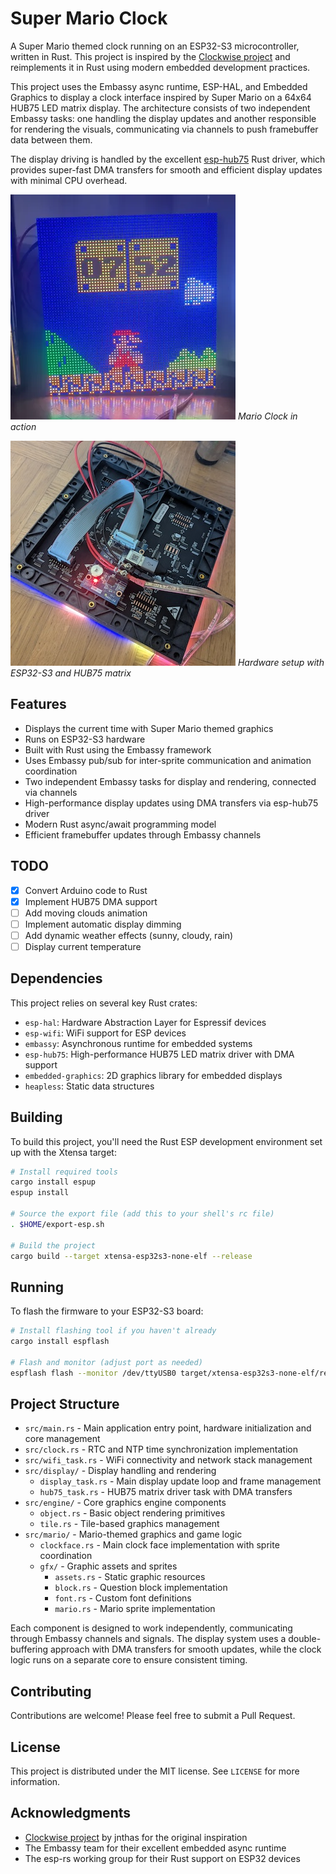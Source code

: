 # Super Mario Clock

A Super Mario themed clock running on an ESP32-S3 microcontroller, written in Rust. This project is inspired by the [Clockwise project](https://github.com/jnthas/clockwise) and reimplements it in Rust using modern embedded development practices.

This project uses the Embassy async runtime, ESP-HAL, and Embedded Graphics to display a clock interface inspired by Super Mario on a 64x64 HUB75 LED matrix display. The architecture consists of two independent Embassy tasks: one handling the display updates and another responsible for rendering the visuals, communicating via channels to push framebuffer data between them.

The display driving is handled by the excellent [esp-hub75](https://github.com/liebman/esp-hub75) Rust driver, which provides super-fast DMA transfers for smooth and efficient display updates with minimal CPU overhead.

![Mario Clock Running](./doc/mario-clock.webp)
_Mario Clock in action_

![Mario Clock Hardware](./doc/mario-clock-hw.jpg)
_Hardware setup with ESP32-S3 and HUB75 matrix_

## Features

- Displays the current time with Super Mario themed graphics
- Runs on ESP32-S3 hardware
- Built with Rust using the Embassy framework
- Uses Embassy pub/sub for inter-sprite communication and animation coordination
- Two independent Embassy tasks for display and rendering, connected via channels
- High-performance display updates using DMA transfers via esp-hub75 driver
- Modern Rust async/await programming model
- Efficient framebuffer updates through Embassy channels

## TODO

- [x] Convert Arduino code to Rust
- [x] Implement HUB75 DMA support
- [ ] Add moving clouds animation
- [ ] Implement automatic display dimming
- [ ] Add dynamic weather effects (sunny, cloudy, rain)
- [ ] Display current temperature

## Dependencies

This project relies on several key Rust crates:

- `esp-hal`: Hardware Abstraction Layer for Espressif devices
- `esp-wifi`: WiFi support for ESP devices
- `embassy`: Asynchronous runtime for embedded systems
- `esp-hub75`: High-performance HUB75 LED matrix driver with DMA support
- `embedded-graphics`: 2D graphics library for embedded displays
- `heapless`: Static data structures

## Building

To build this project, you'll need the Rust ESP development environment set up with the Xtensa target:

```bash
# Install required tools
cargo install espup
espup install

# Source the export file (add this to your shell's rc file)
. $HOME/export-esp.sh

# Build the project
cargo build --target xtensa-esp32s3-none-elf --release
```

## Running

To flash the firmware to your ESP32-S3 board:

```bash
# Install flashing tool if you haven't already
cargo install espflash

# Flash and monitor (adjust port as needed)
espflash flash --monitor /dev/ttyUSB0 target/xtensa-esp32s3-none-elf/release/mario-clock-rs
```

## Project Structure

- `src/main.rs` - Main application entry point, hardware initialization and core management
- `src/clock.rs` - RTC and NTP time synchronization implementation
- `src/wifi_task.rs` - WiFi connectivity and network stack management
- `src/display/` - Display handling and rendering
  - `display_task.rs` - Main display update loop and frame management
  - `hub75_task.rs` - HUB75 matrix driver task with DMA transfers
- `src/engine/` - Core graphics engine components
  - `object.rs` - Basic object rendering primitives
  - `tile.rs` - Tile-based graphics management
- `src/mario/` - Mario-themed graphics and game logic
  - `clockface.rs` - Main clock face implementation with sprite coordination
  - `gfx/` - Graphic assets and sprites
    - `assets.rs` - Static graphic resources
    - `block.rs` - Question block implementation
    - `font.rs` - Custom font definitions
    - `mario.rs` - Mario sprite implementation

Each component is designed to work independently, communicating through Embassy channels and signals. The display system uses a double-buffering approach with DMA transfers for smooth updates, while the clock logic runs on a separate core to ensure consistent timing.

## Contributing

Contributions are welcome! Please feel free to submit a Pull Request.

## License

This project is distributed under the MIT license. See `LICENSE` for more information.

## Acknowledgments

- [Clockwise project](https://github.com/jnthas/clockwise) by jnthas for the original inspiration
- The Embassy team for their excellent embedded async runtime
- The esp-rs working group for their Rust support on ESP32 devices
